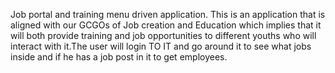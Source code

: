Job portal and training menu driven application. This is an application that is aligned with our GCGOs of Job creation and Education which implies that it will both provide training and job opportunities to different youths who will interact with it.The user will login TO IT and go around it to see what jobs inside and if he has a job post in it to get employees.

